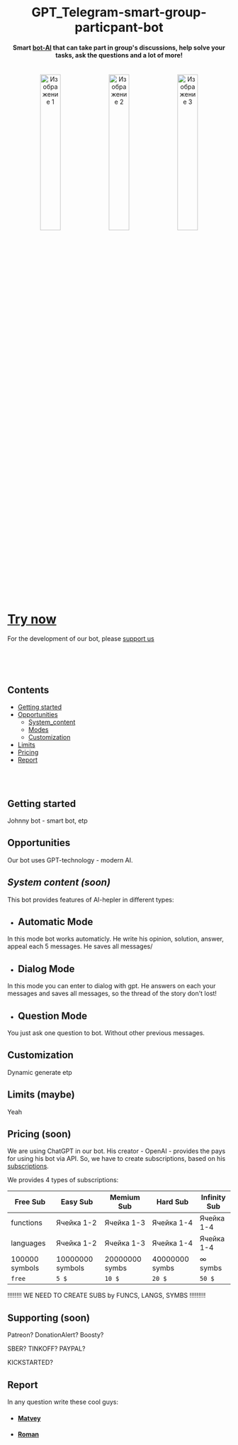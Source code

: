 <h1 align="center">GPT_Telegram-smart-group-particpant-bot</h1>
 
<h4 align="center">Smart <a href="https://t.me/SmartGroupParticipant_bot">bot-AI</a> that can take part in group's discussions, help solve your tasks, ask the questions and a lot of more!</h4>

<br>

<div align="center" >
    <img src="https://github.com/Johnny-Corporation/Telegram-smart-group-chat-companion-bot/assets/106600431/3590a306-cdc3-49ce-82b5-a8b15d6153e0" alt="Изображение 1" style="display:inline-block; width:30%;">
    <img src="https://github.com/Johnny-Corporation/Telegram-smart-group-chat-companion-bot/assets/106600431/3590a306-cdc3-49ce-82b5-a8b15d6153e0" alt="Изображение 2" style="display:inline-block; width:30%;">
    <img src="https://github.com/Johnny-Corporation/Telegram-smart-group-chat-companion-bot/assets/106600431/3590a306-cdc3-49ce-82b5-a8b15d6153e0" alt="Изображение 3" style="display:inline-block; width:30%;">
</div>

<h1><a href="https://t.me/SmartGroupParticipant_bot">Try now</a></h1>

For the development of our bot, please [support us](#supporting-soon)

<br>
<br>
<br>

## Contents

  * [Getting started](#getting-started)
  * [Opportunities](#writing-your-first-bot)
    * [System_content](#prerequisites)
    * [Modes](#a-simple-echo-bot)
    * [Customization](#a-simple-echo-bot)
  * [Limits](#a-simple-echo-bot)
  * [Pricing](#a-simple-echo-bot)
  * [Report](#a-simple-echo-bot)

<br>
<br>
  
## Getting started

Johnny bot - smart bot, etp

## Opportunities

Our bot uses GPT-technology - modern AI.

## <i>System content (soon)</i>

This bot provides features of AI-hepler in different types:

  * ## Automatic Mode

  In this mode bot works automaticly. He write his opinion, solution, answer, appeal each 5 messages. He saves all messages/

  * ## Dialog Mode

  In this mode you can enter to dialog with gpt. He answers on each your messages and saves all messages, so the thread of the story don't lost!

  * ## Question Mode

  You just ask one question to bot. Without other previous messages.


## Customization

Dynamic generate etp

## Limits (maybe)

Yeah

## Pricing (soon)

We are using ChatGPT in our bot. His creator - OpenAI - provides the pays for using his bot via API. So, we have to create subscriptions, based on his [subscriptions](https://platform.openai.com/tokenizer).

We provides 4 types of subscriptions: 

| Free Sub | Easy Sub | Memium Sub | Hard Sub | Infinity Sub
| ----------- | ----------- | ----------- | ----------- | ----------- |
| functions  | Ячейка 1-2  | Ячейка 1-3  | Ячейка 1-4  | Ячейка 1-4  |
| languages  | Ячейка 1-2  | Ячейка 1-3  | Ячейка 1-4  | Ячейка 1-4  |
| 100000 symbols  | 10000000 symbols  | 20000000 symbs  | 40000000 symbs  | ∞ symbs  |
| `free` | `5 $`  | `10 $`  | `20 $`  | `50 $`  |

!!!!!!!! WE NEED TO CREATE SUBS by FUNCS, LANGS, SYMBS !!!!!!!!!

## Supporting (soon)
Patreon? DonationAlert? Boosty?

SBER? TINKOFF? PAYPAL?

KICKSTARTED?

## Report
In any question write these cool guys:
  * #### [Matvey](https://t.me/JohnnyCorp)
  * #### [Roman](https://t.me/MichaeL_Roman29)













